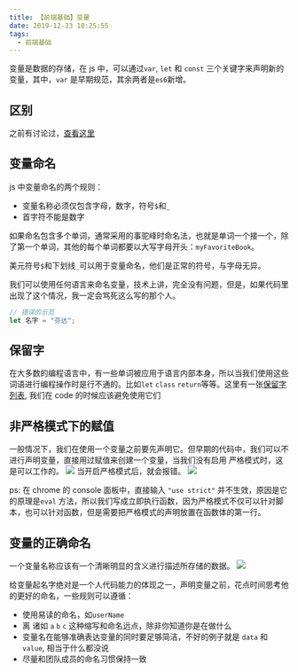 ```yaml
---
title: 【前端基础】变量
date: 2019-12-23 10:25:55
tags:
  - 前端基础
---
```


变量是数据的存储，在 js 中，可以通过`var`, `let` 和 `const` 三个关键字来声明新的变量，其中，`var` 是早期规范，其余两者是`es6`新增。

## 区别

之前有讨论过，[查看这里](http://www.plutos.net.cn/2019/02/06/let-const/)

<!--more-->

## 变量命名

js 中变量命名的两个规则：

- 变量名称必须仅包含字母，数字，符号`$`和`_`
- 首字符不能是数字

如果命名包含多个单词，通常采用的事驼峰时命名法，也就是单词一个接一个，除了第一个单词，其他的每个单词都要以大写字母开头：`myFavoriteBook`。

美元符号`$`和下划线`_`可以用于变量命名，他们是正常的符号，与字母无异。

我们可以使用任何语言来命名变量，技术上讲，完全没有问题，但是，如果代码里出现了这个情况，我一定会骂死这么写的那个人。

```javascript
// 错误的示范
let 名字 = "芬达";
```

## 保留字

在大多数的编程语言中，有一些单词被应用于语言内部本身，所以当我们使用这些词语进行编程操作时是行不通的。比如`let` `class` `return`等等。这里有一张[保留字列表](https://developer.mozilla.org/en-US/docs/Web/JavaScript/Reference/Lexical_grammar#Keywords), 我们在 code 的时候应该避免使用它们

## 非严格模式下的赋值

一般情况下，我们在使用一个变量之前要先声明它。但早期的代码中，我们可以不进行声明变量，直接用过赋值来创建一个变量，当我们没有启用 严格模式时，这是可以工作的。
![](https://gitee.com/zhuiyue132/images/raw/master/CAcGjN.png)
当开启严格模式后，就会报错。
![](https://gitee.com/zhuiyue132/images/raw/master/g0hcCI.png)

ps: 在 chrome 的 console 面板中，直接输入 `"use strict"` 并不生效，原因是它的原理是`eval` 方法，所以我们写成立即执行函数，因为严格模式不仅可以针对脚本，也可以针对函数，但是需要把严格模式的声明放置在函数体的第一行。

## 变量的正确命名

一个变量名称应该有一个清晰明显的含义进行描述所存储的数据。
![](https://gitee.com/zhuiyue132/images/raw/master/download.jpg)

给变量起名字绝对是一个人代码能力的体现之一，声明变量之前，花点时间思考他的更好的命名，一些规则可以遵循：

- 使用易读的命名，如`userName`
- 离 诸如 `a` `b` `c` 这种缩写和命名远点，除非你知道你是在做什么
- 变量名在能够准确表达变量的同时要足够简洁，不好的例子就是 `data` 和 `value`, 相当于什么都没说
- 尽量和团队成员的命名习惯保持一致
